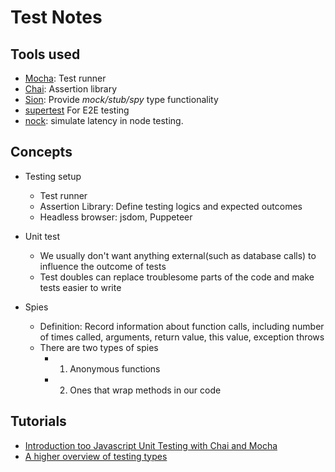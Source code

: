 # Test Notes

## Tools used

- [Mocha](https://mochajs.org/): Test runner
- [Chai](https://www.chaijs.com/): Assertion library
- [Sion](https://sinonjs.org/#get-started): Provide _mock/stub/spy_ type functionality
- [supertest](https://github.com/visionmedia/supertest) For E2E testing
- [nock](https://www.npmjs.com/package/nock): simulate latency in node testing.

## Concepts

- Testing setup

  - Test runner
  - Assertion Library: Define testing logics and expected outcomes
  - Headless browser: jsdom, Puppeteer

- Unit test

  - We usually don't want anything external(such as database calls) to influence the outcome of tests
  - Test doubles can replace troublesome parts of the code and make tests easier to write

- Spies

  - Definition: Record information about function calls, including number of times called, arguments, return value, this value, exception throws
  - There are two types of spies
    - 1. Anonymous functions
    - 2. Ones that wrap methods in our code

## Tutorials

- [Introduction too Javascript Unit Testing with Chai and Mocha](https://www.youtube.com/watch?v=MLTRHc5dk6s)
- [A higher overview of testing types](https://www.youtube.com/watch?v=r9HdJ8P6GQI&ab_channel=Academind)
